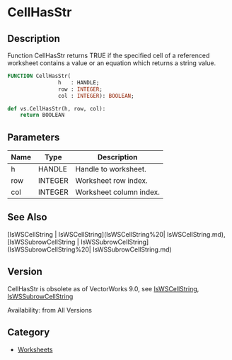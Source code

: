 # CellHasStr

## Description
Function CellHasStr returns TRUE if the specified cell of a referenced worksheet contains a value or an equation which returns a string value.

```pascal
FUNCTION CellHasStr(
				h   : HANDLE;
				row : INTEGER;
				col : INTEGER): BOOLEAN;
```

```python
def vs.CellHasStr(h, row, col):
    return BOOLEAN
```

## Parameters
|Name|Type|Description|
|---|---|---|
|h|HANDLE|Handle to worksheet.|
|row|INTEGER|Worksheet row index.|
|col|INTEGER|Worksheet column index.|

## See Also
[IsWSCellString | IsWSCellString](IsWSCellString%20| IsWSCellString.md), [IsWSSubrowCellString | IsWSSubrowCellString](IsWSSubrowCellString%20| IsWSSubrowCellString.md)

## Version
CellHasStr is obsolete as of VectorWorks 9.0, see [IsWSCellString](IsWSCellString.md), [IsWSSubrowCellString](IsWSSubrowCellString.md)

Availability: from All Versions

## Category
* [Worksheets](../Categories/Worksheets.md)
